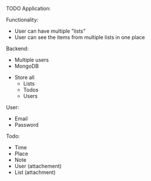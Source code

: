 TODO Application:

Functionality:
 - User can have multiple "lists"
 - User can see the items from multiple lists in one place 

Backend:
 - Multiple users 
 - MongoDB
  + Store all
    - Lists 
    - Todos
    - Users 

User: 
  - Email
  - Password 

Todo: 
  - Time
  - Place 
  - Note 
  - User (attachement)
  - List (attachment)  
